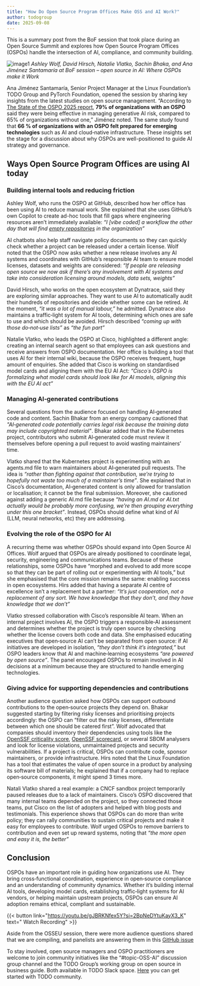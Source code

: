 ```yaml
---
title: "How Do Open Source Program Offices Make OSS and AI Work?"
author: todogroup
date: 2025-09-08
---
```

This is a summary post from the BoF session that took place during an Open Source Summit and explores how Open Source Program Offices (OSPOs) 
handle the intersection of AI, compliance, and community building.

![image1](https://github.com/user-attachments/assets/80098821-868c-4a01-afaf-81a7086746a6)
*Ashley Wolf, David Hirsch, Natalie Vlatko, Sachin Bhaka, and Ana Jiménez Santamaría at BoF session – open source in AI: Where OSPOs make it Work*

Ana Jiménez Santamaría, Senior Project Manager at the Linux Foundation’s TODO Group and PyTorch Foundation, opened the session by sharing key insights from the latest studies on open source management. “According to [The State of the OSPO 2025 report](https://www.linuxfoundation.org/research/ospo-2025), **79% of organizations with an OSPO** said they were being effective in managing generative AI risk, compared to 65% of organizations without one,” Jiménez noted. The same study found that **66 % of organizations with an OSPO felt prepared for emerging technologies** such as AI and cloud‑native infrastructure. These insights set the stage for a discussion 
about why OSPOs are well-positioned to guide AI strategy and governance.

## Ways Open Source Program Offices are using AI today

### Building internal tools and reducing friction

Ashley Wolf, who runs the OSPO at GitHub, described how her office has been using AI to reduce manual work. She explained that she uses GitHub’s own Copilot to create ad-hoc tools that fill gaps where engineering resources aren’t immediately available: *“I [vibe coded] a workflow the other day that will find [empty repositories](https://github.com/github/empty-repos) in the organization”*

AI chatbots also help staff navigate policy documents so they can quickly check whether a project can be released under a certain license. Wolf noted that the OSPO now asks whether a new release involves any AI systems and coordinates with GitHub’s responsible AI team to ensure model licenses, datasets and weights are considered: *“If people are releasing open source we now ask if there’s any involvement with AI systems and take into consideration licensing around models, data sets, weights”* 

David Hirsch, who works on the open ecosystem at Dynatrace, said they are exploring similar approaches. They want to use AI to automatically audit their hundreds 
of repositories and decide whether some can be retired.  At the moment, *“it was a lot of manual labour,”* he admitted. Dynatrace also maintains a traffic‑light 
system for AI tools, determining which ones are safe to use and which should be avoided.  Hirsch described *“coming up with those do‑not‑use lists”* as *“the fun part”*

Natalie Vlatko, who leads the OSPO at Cisco, highlighted a different angle: creating an internal search agent so that employees can ask questions and receive 
answers from OSPO documentation.  Her office is building a tool that uses AI for their internal wiki, because the OSPO receives frequent, huge amount of enquiries. She added that Cisco is working on standardised model cards and aligning them with the EU AI Act: *“Cisco´s OSPO is formalizing what model cards should look like for AI models, aligning this with the EU AI act”* 

### Managing AI‑generated contributions

Several questions from the audience focused on handling AI‑generated code and content.  Sachin Bhakar from an energy company cautioned that *"AI‑generated code potentially carries legal risk because the training data may include copyrighted material"*. Bhakar added that in the Kubernetes project, contributors who submit AI‑generated code must review it themselves before opening a pull request to avoid wasting maintainers’ time. 

Vlatko shared that the Kubernetes project is experimenting with an agents.md file to warn maintainers about AI‑generated pull requests.  The idea is *“rather 
than fighting against that contribution, we’re trying to hopefully not waste too much of a maintainer’s time”*.  She explained that in Cisco’s documentation, 
AI‑generated content is only allowed for translation or localisation; it cannot be the final submission.  Moreover, she cautioned against adding a generic AI.md 
file because *“having an AI.md or AI.txt actually would be probably more confusing, we’re then grouping everything under this one bracket”*. Instead, OSPOs should 
define what kind of AI (LLM, neural networks, etc) they are addressing.

### Evolving the role of the OSPO for AI

A recurring theme was whether OSPOs should expand into Open Source AI Offices. Wolf argued that OSPOs are already positioned to coordinate legal, 
security, engineering and communications teams.  Because of these relationships, some OSPOs have “morphed and evolved to add more scope so that they can be 
part of rolling out or experimenting with AI tools,” but she emphasised that the core mission remains the same: enabling success in open ecosystems.  Hirs 
added that having a separate AI centre of excellence isn’t a replacement but a partner: *“It’s just cooperation, not a replacement of any sort. We 
have knowledge that they don’t, and they have knowledge that we don’t”*

Vlatko stressed collaboration with Cisco’s responsible AI team.  When an internal project involves AI, the OSPO triggers a responsible‑AI assessment and 
determines whether the project is truly open source by checking whether the license covers both code and data.  She emphasised educating executives that 
open‑source AI can’t be separated from open source: if AI initiatives are developed in isolation, *“they don’t think it’s integrated,”* but OSPO leaders know
that AI and machine‑learning ecosystems *“are powered by open source”*. The panel encouraged OSPOs to remain involved in AI decisions at a minimum because 
they are structured to handle emerging technologies.

### Giving advice for supporting dependencies and contributions

Another audience question asked how OSPOs can support outbound contributions to the open‑source projects they depend on.  Bhakar suggested starting by filtering risky licenses and prioritising projects accordingly: the OSPO can “filter out the risky licenses, differentiate between which one should be catered first”.  Wolf advocated that companies should inventory their dependencies using tools like the [OpenSSF criticality score](https://github.com/ossf/criticality_score), [OpenSSF scorecard](https://openssf.org/projects/scorecard/), or several SBOM analysers and look for license violations, unmaintained projects and security vulnerabilities.  If a project is critical, OSPOs can contribute code, sponsor maintainers, or provide infrastructure.  Hirs noted that the Linux Foundation has a tool that estimates the value of open source in a product by analysing its software bill of materials; he explained that if a company had to replace open‑source components, it might spend 3 times more.

Natali Vlatko shared a real example: a CNCF sandbox project temporarily paused releases due to a lack of maintainers.  Cisco’s OSPO discovered that many internal 
teams depended on the project, so they connected those teams, put Cisco on the list of adopters and helped with blog posts and testimonials. This experience 
shows that OSPOs can do more than write policy; they can rally communities to sustain critical projects and make it easy for employees to contribute. Wolf urged OSPOs to remove barriers to contribution and even set up reward systems, noting that *“the more open and easy it is, the better”*


## Conclusion

OSPOs have an important role in guiding how organizations use AI. They bring cross‑functional coordination, experience in open‑source compliance and an 
understanding of community dynamics.  Whether it’s building internal AI tools, developing model cards, establishing traffic‑light systems for AI vendors, 
or helping maintain upstream projects, OSPOs can ensure AI adoption remains ethical, compliant and sustainable.

{{< button link="https://youtu.be/gJBRKNfex5Y?si=2BpNeDYtuKayX3_K" text=" Watch Recording" >}}

Aside from the OSSEU session, there were more audience questions shared that we are compiling, and panelists are answering them in this [GitHub issue](https://github.com/todogroup/ospology/discussions/633#discussioncomment-14360480)

To stay involved, open source managers and OSPO practitioners are welcome to join community initiatives like the “#topic-OSS-AI” discussion group channel and the TODO Group’s working group on open source in business guide. Both available in TODO Slack space. [Here](https://todogroup.org/community/get-started/) you can get started with TODO community.
